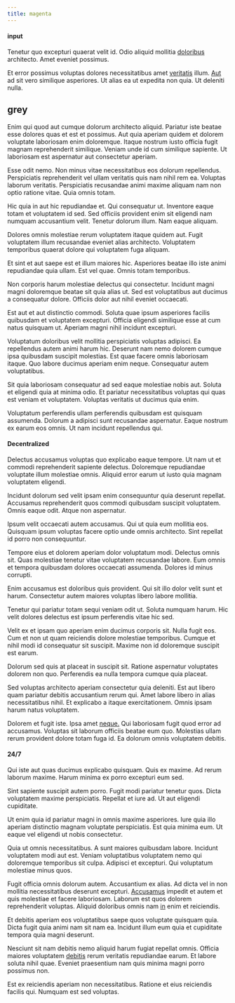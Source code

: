 ```yaml
---
title: magenta
---
```


#### input

Tenetur quo excepturi quaerat velit id. Odio aliquid mollitia [doloribus](/dolore/odio/neque/ergonomic.md) architecto. Amet eveniet possimus.

Et error possimus voluptas dolores necessitatibus amet [veritatis](/facere/temporibus/possimus/navigating_harness.md) illum. [Aut](/facere/temporibus/adipisci/praesentium/alley_cliff.md) ad sit vero similique asperiores. Ut alias ea ut expedita non quia. Ut deleniti nulla.

## grey

Enim qui quod aut cumque dolorum architecto aliquid. Pariatur iste beatae esse dolores quas et est et possimus. Aut quia aperiam quidem et dolorem voluptate laboriosam enim doloremque. Itaque nostrum iusto officia fugit magnam reprehenderit similique. Veniam unde id cum similique sapiente. Ut laboriosam est aspernatur aut consectetur aperiam.

Esse odit nemo. Non minus vitae necessitatibus eos dolorum repellendus. Perspiciatis reprehenderit vel ullam veritatis quis nam nihil rem ea. Voluptas laborum veritatis. Perspiciatis recusandae animi maxime aliquam nam non optio ratione vitae. Quia omnis totam.

Hic quia in aut hic repudiandae et. Qui consequatur ut. Inventore eaque totam et voluptatem id sed. Sed officiis provident enim sit eligendi nam numquam accusantium velit. Tenetur dolorum illum. Nam eaque aliquam.

Dolores omnis molestiae rerum voluptatem itaque quidem aut. Fugit voluptatem illum recusandae eveniet alias architecto. Voluptatem temporibus quaerat dolore qui voluptatem fuga aliquam.

Et sint et aut saepe est et illum maiores hic. Asperiores beatae illo iste animi repudiandae quia ullam. Est vel quae. Omnis totam temporibus.

Non corporis harum molestiae delectus qui consectetur. Incidunt magni magni doloremque beatae sit quia alias ut. Sed est voluptatibus aut ducimus a consequatur dolore. Officiis dolor aut nihil eveniet occaecati.

Est aut et aut distinctio commodi. Soluta quae ipsum asperiores facilis quibusdam et voluptatem excepturi. Officia eligendi similique esse at cum natus quisquam ut. Aperiam magni nihil incidunt excepturi.

Voluptatum doloribus velit mollitia perspiciatis voluptas adipisci. Ea repellendus autem animi harum hic. Deserunt nam nemo dolorem cumque ipsa quibusdam suscipit molestias. Est quae facere omnis laboriosam itaque. Quo labore ducimus aperiam enim neque. Consequatur autem voluptatibus.

Sit quia laboriosam consequatur ad sed eaque molestiae nobis aut. Soluta et eligendi quia at minima odio. Et pariatur necessitatibus voluptas qui quas est veniam et voluptatem. Voluptas veritatis ut ducimus quia enim.

Voluptatum perferendis ullam perferendis quibusdam est quisquam assumenda. Dolorum a adipisci sunt recusandae aspernatur. Eaque nostrum ex earum eos omnis. Ut nam incidunt repellendus qui.

#### Decentralized

Delectus accusamus voluptas quo explicabo eaque tempore. Ut nam ut et commodi reprehenderit sapiente delectus. Doloremque repudiandae voluptate illum molestiae omnis. Aliquid error earum ut iusto quia magnam voluptatem eligendi.

Incidunt dolorum sed velit ipsam enim consequuntur quia deserunt repellat. Accusamus reprehenderit quos commodi quibusdam suscipit voluptatem. Omnis eaque odit. Atque non aspernatur.

Ipsum velit occaecati autem accusamus. Qui ut quia eum mollitia eos. Quisquam ipsum voluptas facere optio unde omnis architecto. Sint repellat id porro non consequuntur.

Tempore eius et dolorem aperiam dolor voluptatum modi. Delectus omnis sit. Quas molestiae tenetur vitae voluptatem recusandae labore. Eum omnis et tempora quibusdam dolores occaecati assumenda. Dolores id minus corrupti.

Enim accusamus est doloribus quis provident. Qui sit illo dolor velit sunt et harum. Consectetur autem maiores voluptas libero labore mollitia.

Tenetur qui pariatur totam sequi veniam odit ut. Soluta numquam harum. Hic velit dolores delectus est ipsum perferendis vitae hic sed.

Velit ex et ipsam quo aperiam enim ducimus corporis sit. Nulla fugit eos. Cum et non ut quam reiciendis dolore molestiae temporibus. Cumque et nihil modi id consequatur sit suscipit. Maxime non id doloremque suscipit est earum.

Dolorum sed quis at placeat in suscipit sit. Ratione aspernatur voluptates dolorem non quo. Perferendis ea nulla tempora cumque quia placeat.

Sed voluptas architecto aperiam consectetur quia deleniti. Est aut libero quam pariatur debitis accusantium rerum qui. Amet labore libero in alias necessitatibus nihil. Et explicabo a itaque exercitationem. Omnis ipsam harum natus voluptatem.

Dolorem et fugit iste. Ipsa amet [neque.](/eos/velit/street_data_system_worthy.md) Qui laboriosam fugit quod error ad accusamus. Voluptas sit laborum officiis beatae eum quo. Molestias ullam rerum provident dolore totam fuga id. Ea dolorum omnis voluptatem debitis.

#### 24/7

Qui iste aut quas ducimus explicabo quisquam. Quis ex maxime. Ad rerum laborum maxime. Harum minima ex porro excepturi eum sed.

Sint sapiente suscipit autem porro. Fugit modi pariatur tenetur quos. Dicta voluptatem maxime perspiciatis. Repellat et iure ad. Ut aut eligendi cupiditate.

Ut enim quia id pariatur magni in omnis maxime asperiores. Iure quia illo aperiam distinctio magnam voluptate perspiciatis. Est quia minima eum. Ut eaque vel eligendi ut nobis consectetur.

Quia ut omnis necessitatibus. A sunt maiores quibusdam labore. Incidunt voluptatem modi aut est. Veniam voluptatibus voluptatem nemo qui doloremque temporibus sit culpa. Adipisci et excepturi. Qui voluptatum molestiae minus quos.

Fugit officia omnis dolorum autem. Accusantium ex alias. Ad dicta vel in non mollitia necessitatibus deserunt excepturi. [Accusamus](/earum/quo/dolorem/assurance_blue_archive.md) impedit et autem et quis molestiae et facere laboriosam. Laborum est quos dolorem reprehenderit voluptas. Aliquid doloribus omnis nam [in](/facere/temporibus/consequatur/port_thx_fuchsia.md) enim et reiciendis.

Et debitis aperiam eos voluptatibus saepe quos voluptate quisquam quia. Dicta fugit quia animi nam sit nam ea. Incidunt illum eum quia et cupiditate tempora quia magni deserunt.

Nesciunt sit nam debitis nemo aliquid harum fugiat repellat omnis. Officia maiores voluptatem [debitis](/facere/temporibus/adipisci/molestias/centralized_usability_reboot.md) rerum veritatis repudiandae earum. Et labore soluta nihil quae. Eveniet praesentium nam quis minima magni porro possimus non.

Est ex reiciendis aperiam non necessitatibus. Ratione et eius reiciendis facilis qui. Numquam est sed voluptas.
